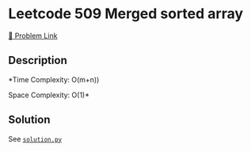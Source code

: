 # Leetcode 509 Merged sorted array

[🔗 Problem Link](https://leetcode.com/problems/advanced-fibonacci-number/)

## Description

*Time Complexity: O(m+n))

Space Complexity: O(1)*

## Solution

See [`solution.py`](solution.py)
